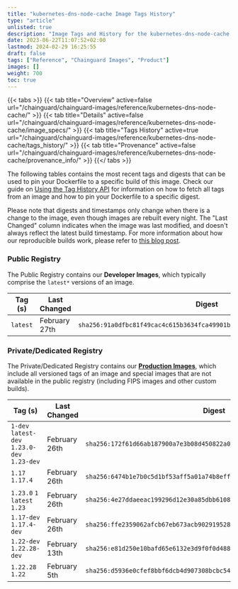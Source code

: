 ```yaml
---
title: "kubernetes-dns-node-cache Image Tags History"
type: "article"
unlisted: true
description: "Image Tags and History for the kubernetes-dns-node-cache Chainguard Image"
date: 2023-06-22T11:07:52+02:00
lastmod: 2024-02-29 16:25:55
draft: false
tags: ["Reference", "Chainguard Images", "Product"]
images: []
weight: 700
toc: true
---
```


{{< tabs >}}
{{< tab title="Overview" active=false url="/chainguard/chainguard-images/reference/kubernetes-dns-node-cache/" >}}
{{< tab title="Details" active=false url="/chainguard/chainguard-images/reference/kubernetes-dns-node-cache/image_specs/" >}}
{{< tab title="Tags History" active=true url="/chainguard/chainguard-images/reference/kubernetes-dns-node-cache/tags_history/" >}}
{{< tab title="Provenance" active=false url="/chainguard/chainguard-images/reference/kubernetes-dns-node-cache/provenance_info/" >}}
{{</ tabs >}}

The following tables contains the most recent tags and digests that can be used to pin your Dockerfile to a specific build of this image. Check our guide on [Using the Tag History API](/chainguard/chainguard-images/using-the-tag-history-api/) for information on how to fetch all tags from an image and how to pin your Dockerfile to a specific digest.

Please note that digests and timestamps only change when there is a change to the image, even though images are rebuilt every night. The "Last Changed" column indicates when the image was last modified, and doesn't always reflect the latest build timestamp. For more information about how our reproducible builds work, please refer to [this blog post](https://www.chainguard.dev/unchained/reproducing-chainguards-reproducible-image-builds).

### Public Registry
The Public Registry contains our **Developer Images**, which typically comprise the `latest*` versions of an image.

| Tag (s)   | Last Changed  | Digest                                                                    |
|-----------|---------------|---------------------------------------------------------------------------|
|  `latest` | February 27th | `sha256:91a0dfbc81f49cac4c615b3634fca49901bc889f29c48c7ded7cbed3216c4457` |


### Private/Dedicated Registry
The Private/Dedicated Registry contains our **[Production Images](https://www.chainguard.dev/chainguard-images)**, which include all versioned tags of an image and special images that are not available in the public registry (including FIPS images and other custom builds).

| Tag (s)                                       | Last Changed  | Digest                                                                    |
|-----------------------------------------------|---------------|---------------------------------------------------------------------------|
|  `1-dev` `latest-dev` `1.23.0-dev` `1.23-dev` | February 26th | `sha256:172f61d66ab187900a7e3b08d450822a03561d7cbf6da419ab1f21a6ab6cfe7e` |
|  `1.17` `1.17.4`                              | February 26th | `sha256:6474b1e7b0c5d1bf53aff5a01a74b8eff408fffdad68d58c5794570ca87f4080` |
|  `1.23.0` `1` `latest` `1.23`                 | February 26th | `sha256:4e27ddaeeac199296d12e30a85dbb610805d3fb8ae31f7aa9831c24e1c5e06e6` |
|  `1.17-dev` `1.17.4-dev`                      | February 26th | `sha256:ffe2359062afcb67eb673acb90291952856863e83533ee602aa1650104cd4d5a` |
|  `1.22-dev` `1.22.28-dev`                     | February 13th | `sha256:e81d250e10bafd65e6132e3d9f0f0d4883db8db71f035e839b102b82e4a709a6` |
|  `1.22.28` `1.22`                             | February 5th  | `sha256:d5936e0cfef8bbf6dcb4d907308bcbc54a0ebff18ed0cf7e71f60587117a6e35` |

